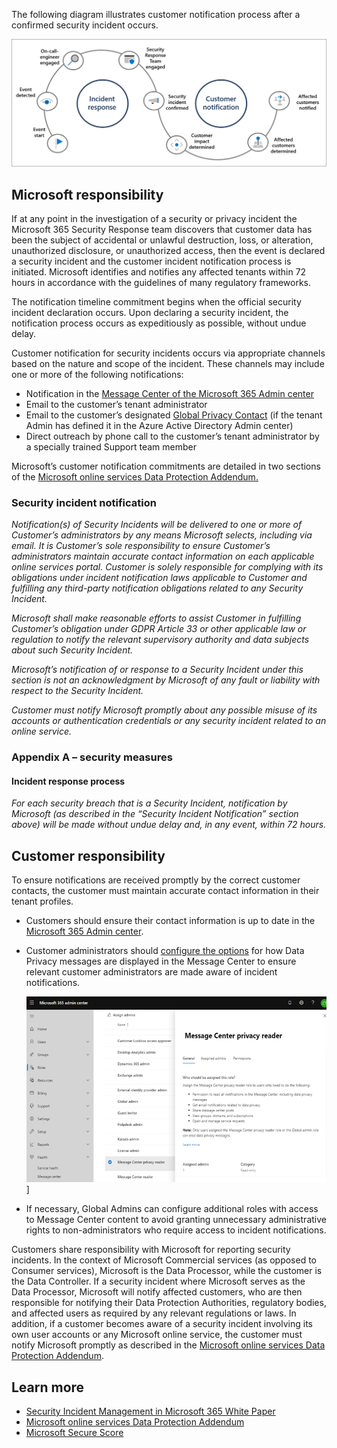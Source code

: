 The following diagram illustrates customer notification process after a confirmed security incident occurs.

   ![A visual flow incident response to customer notification 1) Event Start 2) Event Detected 3) OCE Engaged 4) Security Response Team Engaged 5) Security Incident Confirmed 6) Customer Impact Determined 7) Affected Customers Determined 8) Affected Customers Notified](../media/visual-flow-incident-response.png)

## Microsoft responsibility

If at any point in the investigation of a security or privacy incident the Microsoft 365 Security Response team discovers that customer data has been the subject of accidental or unlawful destruction, loss, or alteration, unauthorized disclosure, or unauthorized access, then the event is declared a security incident and the customer incident notification process is initiated. Microsoft identifies and notifies any affected tenants within 72 hours in accordance with the guidelines of many regulatory frameworks.

The notification timeline commitment begins when the official security incident declaration occurs. Upon declaring a security incident, the notification process occurs as expeditiously as possible, without undue delay.

Customer notification for security incidents occurs via appropriate channels based on the nature and scope of the incident. These channels may include one or more of the following notifications:

- Notification in the [Message Center of the Microsoft 365 Admin center](https://docs.microsoft.com/microsoft-365/admin/manage/message-center?view=o365-worldwide&azure-portal=true)
- Email to the customer’s tenant administrator
- Email to the customer’s designated [Global Privacy Contact](https://docs.microsoft.com/azure/active-directory/fundamentals/active-directory-properties-area?azure-portal=true) (if the tenant Admin has defined it in the Azure Active Directory Admin center)
- Direct outreach by phone call to the customer’s tenant administrator by a specially trained Support team member

Microsoft’s customer notification commitments are detailed in two sections of the [Microsoft online services Data Protection Addendum.](https://www.microsoft.com/licensing/product-licensing/products?azure-portal=true)

### Security incident notification

*Notification(s) of Security Incidents will be delivered to one or more of Customer’s administrators by any means Microsoft selects, including via email. It is Customer’s sole responsibility to ensure Customer’s administrators maintain accurate contact information on each applicable online services portal. Customer is solely responsible for complying with its obligations under incident notification laws applicable to Customer and fulfilling any third-party notification obligations related to any Security Incident.*

*Microsoft shall make reasonable efforts to assist Customer in fulfilling Customer’s obligation under GDPR Article 33 or other applicable law or regulation to notify the relevant supervisory authority and data subjects about such Security Incident.*

*Microsoft’s notification of or response to a Security Incident under this section is not an acknowledgment by Microsoft of any fault or liability with respect to the Security Incident.*

*Customer must notify Microsoft promptly about any possible misuse of its accounts or authentication credentials or any security incident related to an online service.*

### Appendix A – security measures

#### Incident response process

*For each security breach that is a Security Incident, notification by Microsoft (as described in the “Security Incident Notification” section above) will be made without undue delay and, in any event, within 72 hours.*

## Customer responsibility

To ensure notifications are received promptly by the correct customer contacts, the customer must maintain accurate contact information in their tenant profiles.

- Customers should ensure their contact information is up to date in the [Microsoft 365 Admin center](https://docs.microsoft.com/microsoft-365/admin/admin-overview/about-the-admin-center?view=o365-worldwide&azure-portal=true).
- Customer administrators should [configure the options](https://docs.microsoft.com/microsoft-365/admin/manage/message-center?view=o365-worldwide&azure-portal=true) for how Data Privacy messages are displayed in the Message Center to ensure relevant customer administrators are made aware of incident notifications.

   ![A screenshot of Microsoft 365 admin center](../media/microsoft365-admin-center.png)]

- If necessary, Global Admins can configure additional roles with access to Message Center content to avoid granting unnecessary administrative rights to non-administrators who require access to incident notifications.

Customers share responsibility with Microsoft for reporting security incidents. In the context of Microsoft Commercial services (as opposed to Consumer services), Microsoft is the Data Processor, while the customer is the Data Controller. If a security incident where Microsoft serves as the Data Processor, Microsoft will notify affected customers, who are then responsible for notifying their Data Protection Authorities, regulatory bodies, and affected users as required by any relevant regulations or laws. In addition, if a customer becomes aware of a security incident involving its own user accounts or any Microsoft online service, the customer must notify Microsoft promptly as described in the [Microsoft online services Data Protection Addendum](https://www.microsoft.com/licensing/product-licensing/products?azure-portal=true).

## Learn more

- [Security Incident Management in Microsoft 365 White Paper](https://aka.ms/Office365SIM?azure-portal=true)
- [Microsoft online services Data Protection Addendum](https://www.microsoft.com/licensing/product-licensing/products?azure-portal=true)
- [Microsoft Secure Score](https://docs.microsoft.com/microsoft-365/security/mtp/microsoft-secure-score?view=o365-worldwide&azure-portal=true)
